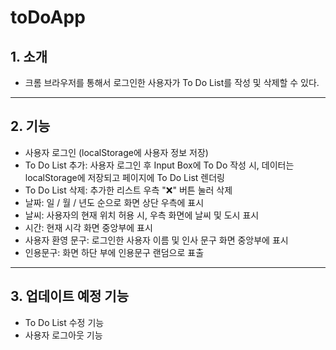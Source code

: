 toDoApp
===========
## 1. 소개
- 크롬 브라우저를 통해서 로그인한 사용자가 To Do List를 작성 및 삭제할 수 있다.

-----
## 2. 기능
- 사용자 로그인 (localStorage에 사용자 정보 저장)
- To Do List 추가: 사용자 로그인 후 Input Box에 To Do 작성 시, 데이터는 localStorage에 저장되고 페이지에 To Do List 렌더링
- To Do List 삭제: 추가한 리스트 우측 "❌" 버튼 눌러 삭제
- 날짜: 일 / 월 / 년도 순으로 화면 상단 우측에 표시
- 날씨: 사용자의 현재 위치 허용 시, 우측 화면에 날씨 및 도시 표시 
- 시간: 현재 시각 화면 중앙부에 표시
- 사용자 환영 문구: 로그인한 사용자 이름 및 인사 문구 화면 중앙부에 표시
- 인용문구: 화면 하단 부에 인용문구 랜덤으로 표출
-----
## 3. 업데이트 예정 기능
- To Do List 수정 기능
- 사용자 로그아웃 기능
